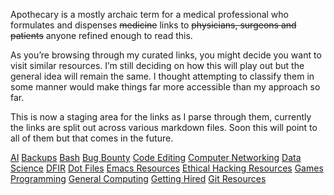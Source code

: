 Apothecary is a mostly archaic term for a medical professional who formulates and dispenses ~~medicine~~ links to ~~physicians, surgeons and patients~~ anyone refined enough to read this.

As you’re browsing through my curated links, you might decide you want to visit similar resources. I’m still deciding on how this will play out but the general idea will remain the same. I thought attempting to classify them in some manner would make things far more accessible than my approach so far.

This is now a staging area for the links as I parse through them, currently the links are split out across various markdown files. Soon this will point to all of them but that comes in the future.

[AI](https://github.com/DigiBeardYT/ap0thecary/blob/main/ai-resources.md)
[Backups](https://github.com/DigiBeardYT/ap0thecary/blob/main/backup-resources.md)
[Bash](https://github.com/DigiBeardYT/ap0thecary/blob/main/bash.md)
[Bug Bounty](https://github.com/DigiBeardYT/ap0thecary/blob/main/bug-bounty.md)
[Code Editing](https://github.com/DigiBeardYT/ap0thecary/blob/main/code-editing-resources.md)
[Computer Networking](https://github.com/DigiBeardYT/ap0thecary/blob/main/computer-networking.md)
[Data Science](https://github.com/DigiBeardYT/ap0thecary/blob/main/data-science-resources.md)
[DFIR](https://github.com/DigiBeardYT/ap0thecary/blob/main/dfir-resources.md)
[Dot Files](https://github.com/DigiBeardYT/ap0thecary/blob/main/dot-files.md)
[Emacs Resources](https://github.com/DigiBeardYT/ap0thecary/blob/main/emacs-resources.md)
[Ethical Hacking Resources](https://github.com/DigiBeardYT/ap0thecary/blob/main/ethical-hacking-resources.md)
[Games Programming](https://github.com/DigiBeardYT/ap0thecary/blob/main/games-programming.md)
[General Computing](https://github.com/DigiBeardYT/ap0thecary/blob/main/general-computing.md)
[Getting Hired](https://github.com/DigiBeardYT/ap0thecary/blob/main/getting-hired.md)
[Git Resources](https://github.com/DigiBeardYT/ap0thecary/blob/main/git-resources.md)

